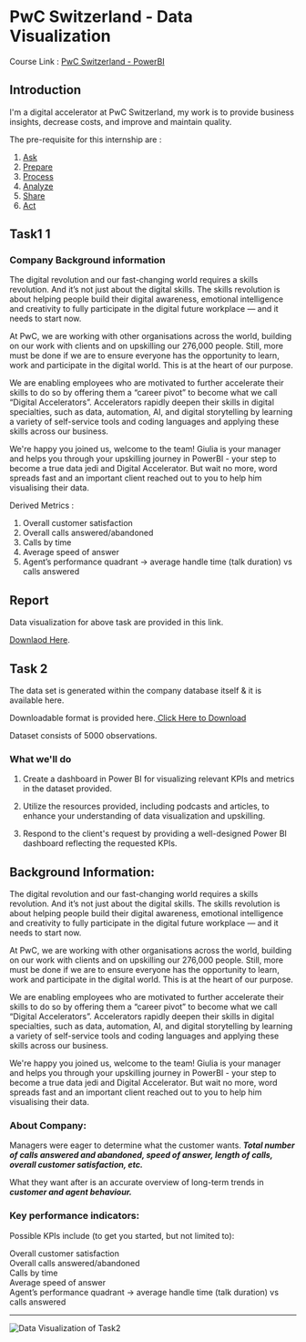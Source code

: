 # PwC Switzerland - Data Visualization

Course Link : [PwC Switzerland - PowerBI](https://www.theforage.com/simulations/pwc-ch/power-bi-cqxg?s=09)

## Introduction 
I'm a digital accelerator at PwC Switzerland, my work is to provide business insights, decrease costs, and improve and maintain quality.  

The pre-requisite for this internship are : 

1. [Ask](https://github.com/sreedatta-v/pwc_forage_data_visualization/blob/main/README.md)
2. [Prepare](https://github.com/sreedatta-v/pwc_forage_data_visualization/blob/main/README.md)
3. [Process](https://github.com/sreedatta-v/pwc_forage_data_visualization/blob/main/README.md)
4. [Analyze](https://github.com/sreedatta-v/pwc_forage_data_visualization/blob/main/README.md)
5. [Share](https://github.com/sreedatta-v/pwc_forage_data_visualization/blob/main/README.md)
6. [Act](https://github.com/sreedatta-v/pwc_forage_data_visualization/blob/main/README.md)

## Task1 1
### Company Background information 

The digital revolution and our fast-changing world requires a skills revolution. And it’s not just about the digital skills. The skills revolution is about helping people build their digital awareness, emotional intelligence and creativity to fully participate in the digital future workplace — and it needs to start now.

At PwC, we are working with other organisations across the world, building on our work with clients and on upskilling our 276,000 people. Still, more must be done if we are to ensure everyone has the opportunity to learn, work and participate in the digital world. This is at the heart of our purpose.

We are enabling employees who are motivated to further accelerate their skills to do so by offering them a “career pivot” to become what we call “Digital Accelerators”. Accelerators rapidly deepen their skills in digital specialties, such as data, automation, AI, and digital storytelling by learning a variety of self-service tools and coding languages and applying these skills across our business.

We're happy you joined us, welcome to the team! Giulia is your manager and helps you through your upskilling journey in PowerBI - your step to become a true data jedi and Digital Accelerator. But wait no more, word spreads fast and an important client reached out to you to help him visualising their data. 

Derived Metrics : 

1. Overall customer satisfaction
2. Overall calls answered/abandoned
3. Calls by time
4. Average speed of answer
5. Agent’s performance quadrant -> average handle time (talk duration) vs calls answered

## Report 

Data visualization for above task are provided in this link. 

[Downlaod Here](https://drive.google.com/file/d/1haKSv_yM0WLWkFzK1H36pKxfFqp0NiZM/view?usp=drive_link). 

## Task 2

The data set is generated within the company database itself & it is available here. 

Downloadable format is provided here.[ Click Here to Download ](https://cdn.theforage.com/vinternships/companyassets/4sLyCPgmsy8DA6Dh3/01%20Call-Center-Dataset.xlsx)

Dataset consists of 5000 observations. 

### What we'll do
1. Create a dashboard in Power BI for visualizing relevant KPIs and metrics in the dataset provided.  

2. Utilize the resources provided, including podcasts and articles, to enhance your understanding of data visualization and upskilling.  

3. Respond to the client's request by providing a well-designed Power BI dashboard reflecting the requested KPIs.

## Background Information: 
The digital revolution and our fast-changing world requires a skills revolution. And it’s not just about the digital skills. The skills revolution is about helping people build their digital awareness, emotional intelligence and creativity to fully participate in the digital future workplace — and it needs to start now.

At PwC, we are working with other organisations across the world, building on our work with clients and on upskilling our 276,000 people. Still, more must be done if we are to ensure everyone has the opportunity to learn, work and participate in the digital world. This is at the heart of our purpose.

We are enabling employees who are motivated to further accelerate their skills to do so by offering them a “career pivot” to become what we call “Digital Accelerators”. Accelerators rapidly deepen their skills in digital specialties, such as data, automation, AI, and digital storytelling by learning a variety of self-service tools and coding languages and applying these skills across our business.

We're happy you joined us, welcome to the team! Giulia is your manager and helps you through your upskilling journey in PowerBI - your step to become a true data jedi and Digital Accelerator. But wait no more, word spreads fast and an important client reached out to you to help him visualising their data. 

### About Company:

Managers were eager to determine what the customer wants.<i><b> Total number of calls answered and abandoned, speed of answer, length of calls, overall customer satisfaction, etc.  </b></i>

What they want after is an accurate overview of long-term trends in <b><i>customer and agent behaviour.</b></i>

### Key performance indicators:
Possible KPIs include (to get you started, but not limited to):

Overall customer satisfaction  
Overall calls answered/abandoned  
Calls by time  
Average speed of answer  
Agent’s performance quadrant -> average handle time (talk duration) vs calls answered  

<hr> 

![Data Visualization of Task2](https://drive.google.com/file/d/1iQQOVdZFhhxDT5VKt3yZmV_UDB81apPR/view?usp=drive_link)


